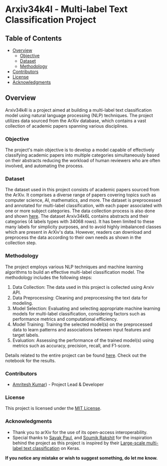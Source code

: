 # Arxiv34k4l - Multi-label Text Classification Project

## Table of Contents
- [Overview](#overview)
  - [Objective](#objective)
  - [Dataset](#dataset)
  - [Methodology](#methodology)
- [Contributors](#contributors)
- [License](#license)
- [Acknowledgments](#acknowledgments)

<a id="overview"></a>
## Overview
Arxiv34k4l is a project aimed at building a multi-label text classification model using natural language processing (NLP) techniques. The project utilizes data sourced from the ArXiv database, which contains a vast collection of academic papers spanning various disciplines.

<a id="objective"></a>
### Objective
The project's main objective is to develop a model capable of effectively classifying academic papers into multiple categories simultaneously based on their abstracts reducing the workload of human reviewers who are often involved, and automating the process.

<a id="dataset"></a>
### Dataset
The dataset used in this project consists of academic papers sourced from the ArXiv. It comprises a diverse range of papers covering topics such as computer science, AI, mathematics, and more. The dataset is preprocessed and annotated for multi-label classification, with each paper associated with one or more subject categories. The data collection process is also done and shown [here](https://github.com/kelixirr/Arxiv34k6l/blob/main/src/data/arxiv34k6l-datasets-collection-process.ipynb). The dataset Arxiv34k6L contains abstracts and their categories (4 labels types with 34068 rows). It has been limited to these many labels for simplicity purposes, and to avoid highly imbalanced classes which are present in ArXiv's data. However, readers can download and preprocess the data according to their own needs as shown in the collection step. 

<a id="methodology"></a>
### Methodology
The project employs various NLP techniques and machine learning algorithms to build an effective multi-label classification model. The methodology includes the following steps:
1. Data Collection: The data used in this project is collected using Arxiv API. 
2. Data Preprocessing: Cleaning and preprocessing the text data for modeling.
3. Model Selection: Evaluating and selecting appropriate machine learning models for multi-label classification, considering factors such as performance metrics and computational efficiency.
4. Model Training: Training the selected model(s) on the preprocessed data to learn patterns and associations between input features and target labels.
5. Evaluation: Assessing the performance of the trained model(s) using metrics such as accuracy, precision, recall, and F1-score.

Details related to the entire project can be found [here](https://github.com/kelixirr/Arxiv34k6l/blob/main/src/code/arxiv34k6l-multi-label-text-classification-nlp.ipynb). Check out the notebook for the results.  
   
<a id="contributors"></a>
### Contributors
- [Amritesh Kumar](https://github.com/kelixirr)) - Project Lead & Developer

<a id="license"></a>
### License
This project is licensed under the [MIT License](https://github.com/kelixirr/Arxiv34k6l/blob/main/LICENSE).

<a id="acknowledgments"></a>
### Acknowledgments
- Thank you to arXiv for the use of its open-access interoperability.
- Special thanks to [Sayak Paul](https://twitter.com/RisingSayak), and [Soumik Rakshit](https://github.com/soumik12345) for the inspiration behind the project as this project is inspired by their [Large-scale multi-label text classification](https://keras.io/examples/nlp/multi_label_classification/) on Keras.


**If you notice any mistake or wish to suggest something, do let me know.**
